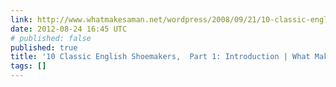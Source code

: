 ```yaml
---
link: http://www.whatmakesaman.net/wordpress/2008/09/21/10-classic-english-shoemakers-part-1-introduction/
date: 2012-08-24 16:45 UTC
# published: false
published: true
title: '10 Classic English Shoemakers,  Part 1: Introduction | What Makes a Man'
tags: []
---
```



